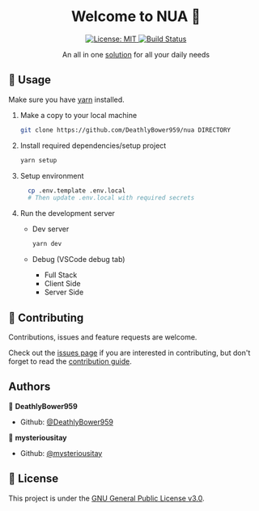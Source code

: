 <h1 align="center">Welcome to NUA 👋</h1>
<p align="center">
  <!-- <a href="https://nua.vercel.app">
    <img alt="App uses (total how many clicked, hours used, idk)" src="API_URL" />
  </a> -->
  <a href="https://github.com/DeathlyBower959/nua/blob/main/LICENSE">
    <img alt="License: MIT" src="https://img.shields.io/badge/license-GNU-yellow.svg" target="_blank" />
  </a>
  <a href="https://github.com/DeathlyBower959/nua/actions?query=workflow%3A%22Lint+Checks%22+branch%3Amain">
    <img src="https://img.shields.io/github/actions/workflow/status/DeathlyBower959/nua/lint-pr.yml?branch=main&style=flat-square"
    alt="Build Status">
  </a>
</p>

<p align="center">An all in one <a href="https://nua.vercel.app">solution</a> for all your daily needs</p>

## 🚀 Usage

Make sure you have [yarn](https://yarnpkg.com/) installed.

1. Make a copy to your local machine

   ```sh
   git clone https://github.com/DeathlyBower959/nua DIRECTORY
   ```

2. Install required dependencies/setup project

   ```sh
   yarn setup
   ```

3. Setup environment

   ```sh
     cp .env.template .env.local
     # Then update .env.local with required secrets
   ```

4. Run the development server

   - Dev server

     ```sh
     yarn dev
     ```

   - Debug (VSCode debug tab)
     - Full Stack
     - Client Side
     - Server Side

## 🤝 Contributing

<!-- TODO: ISSUE_TEMPLATES -->

Contributions, issues and feature requests are welcome.

Check out the [issues page](https://github.com/DeathlyBower959/nua/issues) if you are interested in contributing, but don't forget to read the [contribution guide](./.github/CONTRIBUTING.md).

## Authors

👤 **DeathlyBower959**

- Github: [@DeathlyBower959](https://github.com/DeathlyBower959)

👤 **mysteriousitay**

- Github: [@mysteriousitay](https://github.com/mysteriousitay)

## 📝 License

This project is under the [GNU General Public License v3.0](./LICENSE).
